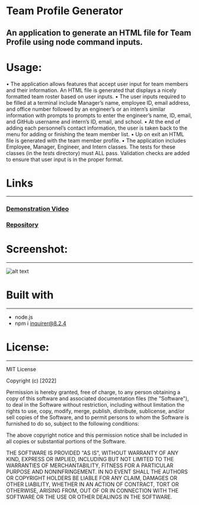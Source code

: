 # Team Profile Generator

An application to generate an HTML file for Team Profile using node command inputs. 
----------------------------------------------------------------------

# Usage:
•	The application allows features that accept user input for team members and their information. An HTML file is generated that displays a nicely formatted team roster based on user inputs.
•	The user inputs required to be filled at a terminal include Manager’s name, employee ID, email address, and office number followed by an engineer’s or an intern’s similar information with prompts to prompts to enter the engineer’s name, ID, email, and GitHub username and intern’s ID, email, and school.
•	At the end of adding each personnel’s contact information, the user is taken back to the menu for adding or finishing the team member list.
•	Up on exit an HTML file is generated with the team member profile. 
•	The application includes Employee, Manager, Engineer, and Intern classes. The tests for these classes (in the _tests_ directory) must ALL pass. Validation checks are added to ensure that user input is in the proper format.



# Links
-----------------------------------------------------------------------
### [Demonstration Video]()
### [Repository]()


# Screenshot:
----------------------------------------------------------------------

 ![alt text](./assets/)



# Built with
-----------------------------------------------------------------------
 - node.js
 - npm i inquirer@8.2.4
 
# License:
-----------------------------------------------------------------------
MIT License

  Copyright (c) [2022]

Permission is hereby granted, free of charge, to any person obtaining a copy of this software and associated documentation files (the "Software"), to deal in the Software without restriction, including without limitation the rights to use, copy, modify, merge, publish, distribute, sublicense, and/or sell copies of the Software, and to permit persons to whom the Software is furnished to do so, subject to the following conditions:

The above copyright notice and this permission notice shall be included in all copies or substantial portions of the Software.

THE SOFTWARE IS PROVIDED "AS IS", WITHOUT WARRANTY OF ANY KIND, EXPRESS OR IMPLIED, INCLUDING BUT NOT LIMITED TO THE WARRANTIES OF MERCHANTABILITY, FITNESS FOR A PARTICULAR PURPOSE AND NONINFRINGEMENT. IN NO EVENT SHALL THE AUTHORS OR COPYRIGHT HOLDERS BE LIABLE FOR ANY CLAIM, DAMAGES OR OTHER LIABILITY, WHETHER IN AN ACTION OF CONTRACT, TORT OR OTHERWISE, ARISING FROM, OUT OF OR IN CONNECTION WITH THE SOFTWARE OR THE USE OR OTHER DEALINGS IN THE SOFTWARE.
